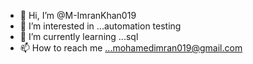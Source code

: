 - 👋 Hi, I’m @M-ImranKhan019
- 👀 I’m interested in ...automation testing
- 🌱 I’m currently learning ...sql
- 📫 How to reach me ...mohamedimran019@gmail.com
  
  

<!---
M-ImranKhan019/M-ImranKhan019 is a ✨ special ✨ repository because its `README.md` (this file) appears on your GitHub profile.
You can click the Preview link to take a look at your changes.
--->
